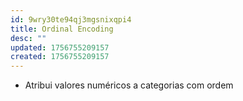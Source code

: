 ```yaml
---
id: 9wry30te94qj3mgsnixqpi4
title: Ordinal Encoding
desc: ""
updated: 1756755209157
created: 1756755209157
---
```


- Atribui valores numéricos a categorias com ordem

